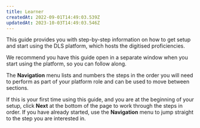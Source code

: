 ```yaml
---
title: Learner
createdAt: 2022-09-01T14:49:03.539Z
updatedAt: 2023-10-03T14:49:03.546Z
---
```

This guide provides you with step-by-step information on how to get setup and start using the DLS platform, which hosts the digitised proficiencies.  

We recommend you have this guide open in a separate window when you start using the platform, so you can follow along.  

The **Navigation** menu lists and numbers the steps in the order you will need to perform as part of your platform role and can be used to move between sections.  

If this is your first time using this guide, and you are at the beginning of your setup, click **Next** at the bottom of the page to work through the steps in order. If you have already started, use the **Navigation** menu to jump straight to the step you are interested in. 
